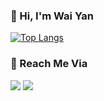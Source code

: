 ### 👋 Hi, I'm Wai Yan

[![Top Langs](https://github-readme-stats.vercel.app/api/top-langs/?username=wyphyoe)](https://github.com/anuraghazra/github-readme-stats)

### 👋 Reach Me Via

<p align="left">
<a href="https://linkedin.com/in/waiyanphyoe"><img src="https://img.shields.io/badge/-waiyanphyoe-blue?style=flat&logo=Linkedin&logoColor=white"/></a>
<a href="mailto:waiyan.phyoe@icloud.com"><img src="https://img.shields.io/badge/-waiyan.phyoe@icloud.com-D14836?style=flat&logo=Gmail&logoColor=white"/></a>
</p>
